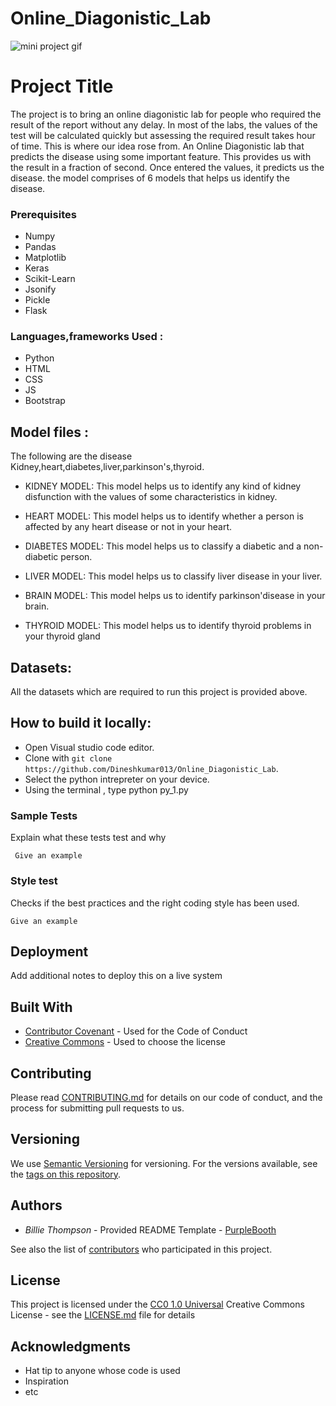 
# Online_Diagonistic_Lab
![mini project gif](https://user-images.githubusercontent.com/60866104/139554259-4c819084-0607-4996-9be1-c901750b4721.gif)
# Project Title
The project is to bring an online diagonistic lab for people who required the result of the report without any delay. 
In most of the labs, the values of the test will be calculated quickly but assessing the required result takes hour of time. 
This is where our idea rose from. An Online Diagonistic lab that predicts the disease using some important feature. 
This provides us with the result in a fraction of second. Once entered the values, it predicts us the disease.
the model comprises of 6 models that helps us identify the disease.

### Prerequisites

- Numpy
- Pandas
- Matplotlib
- Keras
- Scikit-Learn
- Jsonify
- Pickle
- Flask
### Languages,frameworks Used  :
- Python
- HTML
- CSS
- JS
- Bootstrap

## Model files :

The following are the disease
Kidney,heart,diabetes,liver,parkinson's,thyroid.

- KIDNEY MODEL:
 This model helps us to identify any kind of kidney disfunction with the values of some characteristics in kidney. 

- HEART MODEL:
This model helps us to identify whether a person is affected by any heart disease or not in your heart.

- DIABETES MODEL:
This model helps us to classify a diabetic and a non-diabetic person.

- LIVER MODEL:
This model helps us to classify liver disease in your liver.

- BRAIN MODEL:
This model helps us to identify parkinson'disease in your brain.

- THYROID MODEL:
This model helps us to identify thyroid problems in your thyroid gland

## Datasets:
All the datasets which are required to run this project is provided above.


##  How to build it locally:
- Open Visual studio code editor.
- Clone with `git clone https://github.com/Dineshkumar013/Online_Diagonistic_Lab`.
- Select the python intrepreter on your device.
- Using the terminal , type python py_1.py


### Sample Tests

Explain what these tests test and why

     Give an example

### Style test

Checks if the best practices and the right coding style has been used.

    Give an example

## Deployment

Add additional notes to deploy this on a live system

## Built With

  - [Contributor Covenant](https://www.contributor-covenant.org/) - Used
    for the Code of Conduct
  - [Creative Commons](https://creativecommons.org/) - Used to choose
    the license

## Contributing

Please read [CONTRIBUTING.md](CONTRIBUTING.md) for details on our code
of conduct, and the process for submitting pull requests to us.

## Versioning

We use [Semantic Versioning](http://semver.org/) for versioning. For the versions
available, see the [tags on this
repository](https://github.com/PurpleBooth/a-good-readme-template/tags).

## Authors

  - *Billie Thompson* - Provided README Template -
    [PurpleBooth](https://github.com/PurpleBooth)

See also the list of
[contributors](https://github.com/PurpleBooth/a-good-readme-template/contributors)
who participated in this project.

## License

This project is licensed under the [CC0 1.0 Universal](LICENSE.md)
Creative Commons License - see the [LICENSE.md](LICENSE.md) file for
details

## Acknowledgments

  - Hat tip to anyone whose code is used
  - Inspiration
  - etc
